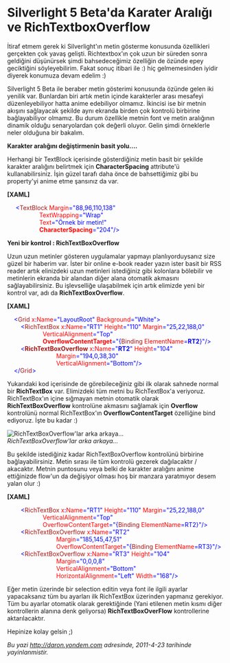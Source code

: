 # Silverlight 5 Beta'da Karater Aralığı ve RichTextboxOverflow 

İtiraf etmem gerek ki Silverlight'ın metin gösterme konusunda
özellikleri gerçekten çok yavaş gelişti. Richtextbox'ın çok uzun bir
süreden sonra geldiğini düşünürsek şimdi bahsedeceğimiz özelliğin de
özünde epey geciktiğini söyleyebilirim. Fakat sonuç itibari ile :) hiç
gelmemesinden iyidir diyerek konumuza devam edelim :)

Silverlight 5 Beta ile beraber metin gösterimi konusunda özünde gelen
iki yenilik var. Bunlardan biri artık metin içinde karakterler arası
mesafeyi düzenleyebiliyor hatta anime edebiliyor olmamız. İkincisi ise
bir metnin akışını sağlayacak şekilde aynı ekranda birden çok kontrolü
birbirine bağlayabiliyor olmamız. Bu durum özellikle metnin font ve
metin aralığının dinamik olduğu senaryolardan çok değerli oluyor. Gelin
şimdi örneklerle neler olduğuna bir bakalım.

**Karakter aralığını değiştirmenin basit yolu....**

Herhangi bir TextBlock içerisinde gösterdiğiniz metin basit bir şekilde
karakter aralığını belirtmek için **CharacterSpacing** attribute'ü
kullanabilirsiniz. İşin güzel tarafı daha önce de bahsettiğimiz gibi bu
property'yi anime etme şansınız da var.

**[XAML]**

<span style="color:#a31515;">     </span><span
style="color:blue;">\<</span><span
style="color:#a31515;">TextBlock</span><span
style="color:red;"> Margin</span><span
style="color:blue;">="88,96,110,138"</span> \
                   <span style="color:red;"> TextWrapping</span><span
style="color:blue;">="Wrap"</span> \
                   <span style="color:red;"> Text</span><span
style="color:blue;">="Örnek bir metin!"</span> \
                   <span
style="color:red;"> **CharacterSpacing**</span><span
style="color:blue;">="204"/\></span>

**Yeni bir kontrol : RichTextBoxOverflow**

Uzun uzun metinler gösteren uygulamalar yapmayı planlıyorduysanız size
güzel bir haberim var. İster bir online e-book reader yazın ister basit
bir RSS reader artık elinizdeki uzun metinleri istediğiniz gibi
kolonlara bölebilir ve metinlerin ekranda bir alandan diğer alana
otomatik akmasını sağlayabilirsiniz. Bu işlevselliğe ulaşabilmek için
artık elimizde yeni bir kontrol var, adı da **RichTextBoxOverflow**.

**[XAML]**

<span style="color:#a31515;">    </span><span
style="color:blue;">\<</span><span
style="color:#a31515;">Grid</span><span
style="color:red;"> x</span><span style="color:blue;">:</span><span
style="color:red;">Name</span><span
style="color:blue;">="LayoutRoot"</span><span
style="color:red;"> Background</span><span
style="color:blue;">="White"\></span>\
 <span style="color:#a31515;">        </span><span
style="color:blue;">\<</span><span
style="color:#a31515;">RichTextBox</span><span
style="color:red;"> x</span><span style="color:blue;">:</span><span
style="color:red;">Name</span><span
style="color:blue;">="RT1"</span><span
style="color:red;"> Height</span><span
style="color:blue;">="110"</span><span
style="color:red;"> Margin</span><span
style="color:blue;">="25,22,188,0"</span> \
                     <span
style="color:red;"> VerticalAlignment</span><span
style="color:blue;">="Top"</span> \
                     <span
style="color:red;"> **OverflowContentTarget**</span><span
style="color:blue;">="{</span><span
style="color:#a31515;">Binding</span><span
style="color:red;"> ElementName</span><span
style="color:blue;">=**RT2**}"/\></span>\
 <span style="color:#a31515;">        </span><span
style="color:blue;">\<</span><span
style="color:#a31515;">**RichTextBoxOverflow**</span><span
style="color:red;"> x</span><span style="color:blue;">:</span><span
style="color:red;">Name</span><span
style="color:blue;">="**RT2**"</span><span
style="color:red;"> Height</span><span
style="color:blue;">="104"</span> \
                             <span
style="color:red;"> Margin</span><span
style="color:blue;">="194,0,38,30"</span> \
                             <span
style="color:red;"> VerticalAlignment</span><span
style="color:blue;">="Bottom"/\></span>\
 <span style="color:#a31515;">    </span><span
style="color:blue;">\</</span><span
style="color:#a31515;">Grid</span><span style="color:blue;">\></span>

Yukarıdaki kod içerisinde de görebileceğiniz gibi ilk olarak sahnede
normal bir **RichTextBox** var. Elimizdeki tüm metni bu RichTextBox'a
veriyoruz. RichTextBox'ın içine sığmayan metnin otomatik olarak
**RichTextBoxOverflow** kontrolüne akmasını sağlamak için **Overflow**
kontrolünü normal RichTextBox'ın **OverflowContentTarget** özelliğine
bind ediyoruz. İşte bu kadar :)

![RichTextBoxOverflow'lar arka
arkaya...](media/Silverlight_5_Beta_da_Karater_Araligi_ve_RichTextboxOverflow/22042011_1.png)\
*RichTextBoxOverflow'lar arka arkaya...*

Bu şekilde istediğiniz kadar RichTextBoxOverflow kontrolünü birbirine
bağlayabilirsiniz. Metin sırası ile tüm kontrolü gezerek dağılacaktır /
akacaktır. Metnin puntosunu veya belki de karakter aralığını anime
ettiğinizde flow'un da değişiyor olması hoş bir manzara yaratmıyor desem
yalan olur :)

**[XAML]**

<span style="color:#a31515;">         </span><span
style="color:blue;">\<</span><span
style="color:#a31515;">RichTextBox</span><span
style="color:red;"> x</span><span style="color:blue;">:</span><span
style="color:red;">Name</span><span
style="color:blue;">="RT1"</span><span
style="color:red;"> Height</span><span
style="color:blue;">="110"</span><span
style="color:red;"> Margin</span><span
style="color:blue;">="25,22,188,0"</span> \
                     <span
style="color:red;"> VerticalAlignment</span><span
style="color:blue;">="Top"</span> \
                     <span
style="color:red;"> OverflowContentTarget</span><span
style="color:blue;">="{</span><span
style="color:#a31515;">Binding</span><span
style="color:red;"> ElementName</span><span
style="color:blue;">=RT2}"/\></span>\
 <span style="color:#a31515;">        </span><span
style="color:blue;">\<</span><span
style="color:#a31515;">RichTextBoxOverflow</span><span
style="color:red;"> x</span><span style="color:blue;">:</span><span
style="color:red;">Name</span><span style="color:blue;">="RT2"</span> \
                             <span
style="color:red;"> Margin</span><span
style="color:blue;">="185,145,47,51"</span>\
                             <span
style="color:red;"> OverflowContentTarget</span><span
style="color:blue;">="{</span><span
style="color:#a31515;">Binding</span><span
style="color:red;"> ElementName</span><span
style="color:blue;">=RT3}"/\></span>\
 <span style="color:#a31515;">        </span><span
style="color:blue;">\<</span><span
style="color:#a31515;">RichTextBoxOverflow</span><span
style="color:red;"> x</span><span style="color:blue;">:</span><span
style="color:red;">Name</span><span
style="color:blue;">="RT3"</span><span
style="color:red;"> Height</span><span
style="color:blue;">="104"</span> \
                             <span
style="color:red;"> Margin</span><span
style="color:blue;">="0,0,0,8"</span> \
                             <span
style="color:red;"> VerticalAlignment</span><span
style="color:blue;">="Bottom"</span> \
                             <span
style="color:red;"> HorizontalAlignment</span><span
style="color:blue;">="Left"</span><span
style="color:red;"> Width</span><span
style="color:blue;">="168"/\></span>

Eğer metin üzerinde bir selection editin veya font ile ilgili ayarlar
yapacaksanız tüm bu ayarları ilk RichTextBox üzerinden yapmanız
gerekiyor. Tüm bu ayarlar otomatik olarak gerektiğinde (Yani etilenen
metin kısmı diğer kontrollerin alanına denk geliyorsa)
**RichTextBoxOverFlow** kontrollerine aktarılacaktır.

Hepinize kolay gelsin ;)


*Bu yazi http://daron.yondem.com adresinde, 2011-4-23 tarihinde yayinlanmistir.*